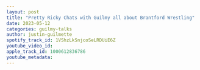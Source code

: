 ```yaml
---
layout: post
title: "Pretty Ricky Chats with Guilmy all about Brantford Wrestling"
date: 2023-05-12
categories: guilmy-talks
author: justin-guilmette
spotify_track_id: 1VShzLkSnjcoSeLRDUiE6Z
youtube_video_id: 
apple_track_id: 1000612836786
youtube_metadata: 
---
```


